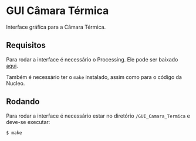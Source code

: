 # GUI Câmara Térmica

Interface gráfica para a Câmara Térmica.

## Requisitos 

Para rodar a interface é necessário o Processing. Ele pode ser baixado [aqui](https://processing.org/download/).

Também é necessário ter o `make` instalado, assim como para o código da Nucleo.

## Rodando

Para rodar a interface é necessário estar no diretório `/GUI_Camara_Termica` e deve-se executar:

```bash
$ make
```